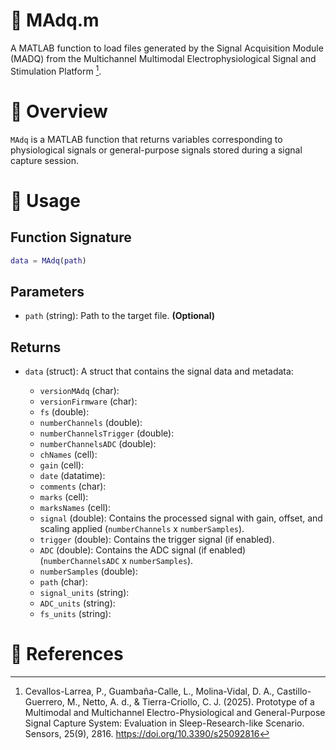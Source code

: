 # :open_file_folder: MAdq.m

A MATLAB function to load files generated by the Signal Acquisition Module (MADQ) from the Multichannel Multimodal Electrophysiological Signal and Stimulation Platform [^1].

# :book: Overview

`MAdq` is a MATLAB function that returns variables corresponding to physiological signals or general-purpose signals stored during a signal capture session.


# :rocket: Usage

## Function Signature

```matlab
data = MAdq(path)
```

## Parameters

* `path` (string): Path to the target file. **(Optional)**

## Returns

* `data` (struct): A struct that contains the signal data and metadata:
  
  - `versionMAdq` (char):
  - `versionFirmware` (char):
  - `fs` (double):
  - `numberChannels` (double):
  - `numberChannelsTrigger` (double):
  - `numberChannelsADC` (double):
  - `chNames` (cell):
  - `gain` (cell):
  - `date` (datatime):
  - `comments` (char):
  - `marks` (cell):
  - `marksNames` (cell):
  - `signal` (double): Contains the processed signal with gain, offset, and scaling applied (`numberChannels` x `numberSamples`).
  - `trigger` (double): Contains the trigger signal (if enabled).
  - `ADC` (double): Contains the ADC signal (if enabled) (`numberChannelsADC` x `numberSamples`).
  - `numberSamples` (double):
  - `path` (char):
  - `signal_units` (string):
  - `ADC_units` (string):
  - `fs_units` (string):

# :page_facing_up: References

[^1]: Cevallos-Larrea, P., Guambaña-Calle, L., Molina-Vidal, D. A., Castillo-Guerrero, M., Netto, A. d., & Tierra-Criollo, C. J. (2025). Prototype of a Multimodal and Multichannel Electro-Physiological and General-Purpose Signal Capture System: Evaluation in Sleep-Research-like Scenario. Sensors, 25(9), 2816. https://doi.org/10.3390/s25092816
